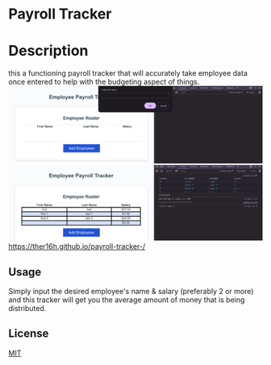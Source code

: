 # Payroll Tracker 

# Description

this a functioning payroll tracker  that will accurately take employee data once entered to help with the budgeting aspect of things.
 [<img src="./Assets/prompt.png ">](https://github.com/TheR16H/payroll-tracker-/blob/main/Assets/prompt.png)
[<img src="./Assets/Screenshot 2024-05-08 215545.png">](https://github.com/TheR16H/payroll-tracker-/blob/main/Assets/Screenshot%202024-05-08%20215545.png)
https://ther16h.github.io/payroll-tracker-/ 

## Usage

Simply input the desired employee's name & salary (preferably 2 or more) and this tracker will get you the average amount of money that is being distributed.

## License

[MIT](https://choosealicense.com/licenses/mit/)
